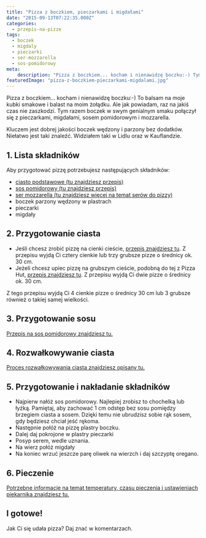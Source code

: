 ```yaml
---
title: "Pizza z boczkiem, pieczarkami i migdałami"
date: "2015-09-13T07:22:35.000Z"
categories: 
  - przepis-na-pizze
tags: 
  - boczek
  - migdaly
  - pieczarki
  - ser-mozzarella
  - sos-pomidorowy
meta: 
    description: "Pizza z boczkiem... kocham i nienawidzę boczku:-) Tym razem na pizzy boczek połączył się z pieczarkami i migdałami - wyszło pysznie!"
featuredImage: "pizza-z-boczkiem-pieczarkami-migdalami.jpg"
---
```


Pizza z boczkiem... kocham i nienawidzę boczku:-) To balsam na moje kubki smakowe i balast na moim żołądku. Ale jak powiadam, raz na jakiś czas nie zaszkodzi. Tym razem boczek w swym genialnym smaku połączył się z pieczarkami, migdałami, sosem pomidorowym i mozzarella.

Kluczem jest dobrej jakości boczek wędzony i parzony bez dodatków. Niełatwo jest taki znaleźć. Widziałem taki w Lidlu oraz w Kauflandzie.

## 1\. Lista składników

Aby przygotować pizzę potrzebujesz następujących składników:

- <a title="Przepis na ciasto podstawowe" href="/przepis-na-ciasto-na-pizze/">ciasto podstawowe (tu znajdziesz przepis)</a>
- <a title="Przepis na sos pomidorowy" href="/sos-pomidorowy/">sos pomidorowy (tu znajdziesz przepis)</a>
- <a title="Ser do pizzy" href="/jaki-ser-wybrac-do-pizzy/">ser mozzarella (tu znajdziesz więcej na temat serów do pizzy)</a>
- boczek parzony wędzony w plastrach
- pieczarki
- migdały

## 2\. Przygotowanie ciasta

- Jeśli chcesz zrobić pizzę na cienki cieście, <a title="Przepis na ciasto podstawowe" href="/przepis-na-ciasto-na-pizze/">przepis znajdziesz tu</a>. Z przepisu wyjdą Ci cztery cienkie lub trzy grubsze pizze o średnicy ok. 30 cm.
- Jeżeli chcesz upiec pizzę na grubszym cieście, podobną do tej z Pizza Hut, <a title="Przepis na pizzę na grubym cieście" href="/jak-zrobic-ciasto-na-pizze-jak-w-pizza-hut/">przepis znajdziesz tu</a>. Z przepisu wyjdą Ci dwie pizze o średnicy ok. 30 cm.

Z tego przepisu wyjdą Ci 4 cienkie pizze o średnicy 30 cm lub 3 grubsze również o takiej samej wielkości.

## 3\. Przygotowanie sosu

<a title="Przepis na sos pomidorowy" href="/sos-pomidorowy/">Przepis na sos pomidorowy znajdziesz tu.</a>

## 4\. Rozwałkowywanie ciasta

<a title="Rozwałkowywanie ciasta" href="/jak-walkowac-ciasto-pizzy/">Proces rozwałkowywania ciasta znajdziesz opisany tu.</a>

## 5\. Przygotowanie i nakładanie składników

- Najpierw nałóż sos pomidorowy. Najlepiej zrobisz to chochelką lub łyżką. Pamiętaj, aby zachować 1 cm odstęp bez sosu pomiędzy brzegiem ciasta a sosem. Dzięki temu nie ubrudzisz sobie rąk sosem, gdy będziesz chciał jeść rękoma.
- Następnie połóż na pizzę plastry boczku.
- Dalej daj pokrojone w plastry pieczarki
- Posyp serem, wedle uznania.
- Na wierz połóż migdały
- Na koniec wrzuć jeszcze parę oliwek na wierzch i daj szczyptę oregano.

## 6\. Pieczenie

<a title="Jak ustawić piekarnik do pieczenia pizzy" href="/jak-ustawic-piekarnik-pieczenia-pizzy/">Potrzebne informacje na temat temperatury, czasu pieczenia i ustawieniach piekarnika znajdziesz tu.</a>

## I gotowe!

Jak Ci się udała pizza? Daj znać w komentarzach.
